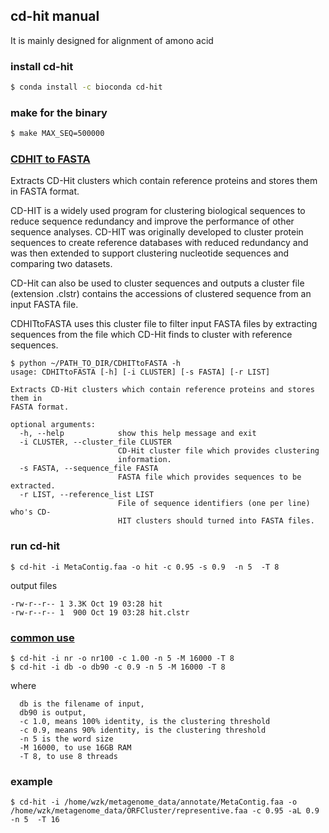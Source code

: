 ## cd-hit manual

It is mainly designed for alignment of amono acid

### install cd-hit
```bash
$ conda install -c bioconda cd-hit 
```

### make for the binary
```bash
$ make MAX_SEQ=500000
```

### [CDHIT to FASTA](https://github.com/LeeBergstrand/CDHITtoFASTA)
Extracts CD-Hit clusters which contain reference proteins and stores them in FASTA format.

CD-HIT is a widely used program for clustering biological sequences to reduce sequence redundancy and improve the performance of other sequence analyses. CD-HIT was originally developed to cluster protein sequences to create reference databases with reduced redundancy and was then extended to support clustering nucleotide sequences and comparing two datasets.

CD-Hit can also be used to cluster sequences and outputs a cluster file (extension .clstr) contains the accessions of clustered sequence from an input FASTA file.

CDHITtoFASTA uses this cluster file to filter input FASTA files by extracting sequences from the file which CD-Hit finds to cluster with reference sequences.
```
$ python ~/PATH_TO_DIR/CDHITtoFASTA -h
usage: CDHITtoFASTA [-h] [-i CLUSTER] [-s FASTA] [-r LIST]

Extracts CD-Hit clusters which contain reference proteins and stores them in
FASTA format.

optional arguments:
  -h, --help            show this help message and exit
  -i CLUSTER, --cluster_file CLUSTER
                        CD-Hit cluster file which provides clustering
                        information.
  -s FASTA, --sequence_file FASTA
                        FASTA file which provides sequences to be extracted.
  -r LIST, --reference_list LIST
                        File of sequence identifiers (one per line) who's CD-
                        HIT clusters should turned into FASTA files.
```



### run cd-hit
```
$ cd-hit -i MetaContig.faa -o hit -c 0.95 -s 0.9  -n 5  -T 8
```

output files
```
-rw-r--r-- 1 3.3K Oct 19 03:28 hit
-rw-r--r-- 1  900 Oct 19 03:28 hit.clstr
```

### [common use](https://github.com/weizhongli/cdhit/wiki/3.-User%27s-Guide)
```
$ cd-hit -i nr -o nr100 -c 1.00 -n 5 -M 16000 -T 8
$ cd-hit -i db -o db90 -c 0.9 -n 5 -M 16000 -T 8
```
  
where
```
  db is the filename of input,
  db90 is output, 
  -c 1.0, means 100% identity, is the clustering threshold
  -c 0.9, means 90% identity, is the clustering threshold
  -n 5 is the word size
  -M 16000, to use 16GB RAM
  -T 8, to use 8 threads
```

### example
```
$ cd-hit -i /home/wzk/metagenome_data/annotate/MetaContig.faa -o /home/wzk/metagenome_data/ORFCluster/representive.faa -c 0.95 -aL 0.9  -n 5  -T 16
```
